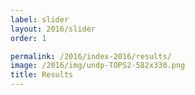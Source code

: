 ```yaml
---
label: slider
layout: 2016/slider
order: 1

permalink: /2016/index-2016/results/
image: /2016/img/undp-TOPS2-582x330.png
title: Results
---
```

